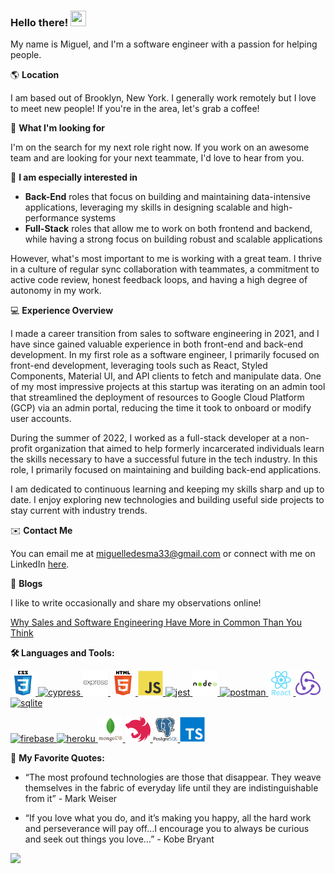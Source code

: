 <h3 align="left">Hello there! <img src="https://raw.githubusercontent.com/MartinHeinz/MartinHeinz/master/wave.gif" width="25px" height="25px"></h3>

My name is Miguel, and I'm a software engineer with a passion for helping people.

🌎 **Location**

I am based out of Brooklyn, New York. I generally work remotely but I love to meet new people! If you're in the area, let's grab a coffee!  

🏹 **What I'm looking for**

I'm on the search for my next role right now. If you work on an awesome team and are looking for your next teammate, I'd love to hear from you.

👀 **I am especially interested in**

- **Back-End** roles that focus on building and maintaining data-intensive applications, leveraging my skills in designing scalable and high-performance systems
- **Full-Stack** roles that allow me to work on both frontend and backend, while having a strong focus on building robust and scalable applications

However, what's most important to me is working with a great team. I thrive in a culture of regular sync collaboration with teammates, a commitment to active code review, honest feedback loops, and having a high degree of autonomy in my work.

💻 **Experience Overview**

I made a career transition from sales to software engineering in 2021, and I have since gained valuable experience in both front-end and back-end development. In my first role as a software engineer, I primarily focused on front-end development, leveraging tools such as React, Styled Components, Material UI, and API clients to fetch and manipulate data. One of my most impressive projects at this startup was iterating on an admin tool that streamlined the deployment of resources to Google Cloud Platform (GCP) via an admin portal, reducing the time it took to onboard or modify user accounts.

During the summer of 2022, I worked as a full-stack developer at a non-profit organization that aimed to help formerly incarcerated individuals learn the skills necessary to have a successful future in the tech industry. In this role, I primarily focused on maintaining and building back-end applications.

I am dedicated to continuous learning and keeping my skills sharp and up to date. I enjoy exploring new technologies and building useful side projects to stay current with industry trends. 

✉️ **Contact Me**

You can email me at miguelledesma33@gmail.com or connect with me on LinkedIn [here](https://www.linkedin.com/in/miguel-ledesma-720s/).

📝 **Blogs**

I like to write occasionally and share my observations online!  

[Why Sales and Software Engineering Have More in Common Than You Think](https://medium.com/@miguelledesma33/why-sales-and-software-engineering-have-more-in-common-than-you-think-6ec1ffedb985)

**🛠️ Languages and Tools:**
<p align="left"> <a href="https://www.w3schools.com/css/" target="_blank" rel="noreferrer"> <img src="https://raw.githubusercontent.com/devicons/devicon/master/icons/css3/css3-original-wordmark.svg" alt="css3" width="40" height="40"/> </a> <a href="https://www.cypress.io" target="_blank" rel="noreferrer"> <img src="https://raw.githubusercontent.com/simple-icons/simple-icons/6e46ec1fc23b60c8fd0d2f2ff46db82e16dbd75f/icons/cypress.svg" alt="cypress" width="40" height="40"/> </a> <a href="https://expressjs.com" target="_blank" rel="noreferrer"> <img src="https://raw.githubusercontent.com/devicons/devicon/master/icons/express/express-original-wordmark.svg" alt="express" width="40" height="40"/> </a> <a href="https://www.w3.org/html/" target="_blank" rel="noreferrer"> <img src="https://raw.githubusercontent.com/devicons/devicon/master/icons/html5/html5-original-wordmark.svg" alt="html5" width="40" height="40"/> </a> <a href="https://developer.mozilla.org/en-US/docs/Web/JavaScript" target="_blank" rel="noreferrer"> <img src="https://raw.githubusercontent.com/devicons/devicon/master/icons/javascript/javascript-original.svg" alt="javascript" width="40" height="40"/> </a> <a href="https://jestjs.io" target="_blank" rel="noreferrer"> <img src="https://www.vectorlogo.zone/logos/jestjsio/jestjsio-icon.svg" alt="jest" width="40" height="40"/> </a> <a href="https://nodejs.org" target="_blank" rel="noreferrer"> <img src="https://raw.githubusercontent.com/devicons/devicon/master/icons/nodejs/nodejs-original-wordmark.svg" alt="nodejs" width="40" height="40"/> </a> <a href="https://postman.com" target="_blank" rel="noreferrer"> <img src="https://www.vectorlogo.zone/logos/getpostman/getpostman-icon.svg" alt="postman" width="40" height="40"/> </a> <a href="https://reactjs.org/" target="_blank" rel="noreferrer"> <img src="https://raw.githubusercontent.com/devicons/devicon/master/icons/react/react-original-wordmark.svg" alt="react" width="40" height="40"/> </a> <a href="https://redux.js.org" target="_blank" rel="noreferrer"> <img src="https://raw.githubusercontent.com/devicons/devicon/master/icons/redux/redux-original.svg" alt="redux" width="40" height="40"/> </a> <a href="https://www.sqlite.org/" target="_blank" rel="noreferrer"> <img src="https://www.vectorlogo.zone/logos/sqlite/sqlite-icon.svg" alt="sqlite" width="40" height="40"/> </a> </p>
<p align="left"> <a href="https://firebase.google.com/" target="_blank" rel="noreferrer"> <img src="https://www.vectorlogo.zone/logos/firebase/firebase-icon.svg" alt="firebase" width="40" height="40"/> </a> <a href="https://heroku.com" target="_blank" rel="noreferrer"> <img src="https://www.vectorlogo.zone/logos/heroku/heroku-icon.svg" alt="heroku" width="40" height="40"/> </a> <a href="https://www.mongodb.com/" target="_blank" rel="noreferrer"> <img src="https://raw.githubusercontent.com/devicons/devicon/master/icons/mongodb/mongodb-original-wordmark.svg" alt="mongodb" width="40" height="40"/> </a> <a href="https://nestjs.com/" target="_blank" rel="noreferrer"> <img src="https://raw.githubusercontent.com/devicons/devicon/master/icons/nestjs/nestjs-plain.svg" alt="nestjs" width="40" height="40"/> </a> <a href="https://www.postgresql.org" target="_blank" rel="noreferrer"> <img src="https://raw.githubusercontent.com/devicons/devicon/master/icons/postgresql/postgresql-original-wordmark.svg" alt="postgresql" width="40" height="40"/> </a> <a href="https://www.typescriptlang.org/" target="_blank" rel="noreferrer"> <img src="https://raw.githubusercontent.com/devicons/devicon/master/icons/typescript/typescript-original.svg" alt="typescript" width="40" height="40"/> </a> </p>



🧠 **My Favorite Quotes:** 

- “The most profound technologies are those that disappear. They weave themselves in the fabric of everyday life until they are indistinguishable from it”  - Mark Weiser
   
- “If you love what you do, and it’s making you happy, all the hard work and perseverance will pay off…I encourage you to always be curious and seek out things you love…” - Kobe Bryant

![](https://komarev.com/ghpvc/?username=miguelaledesma&color=blue)


<!---
miguelaledesma/miguelaledesma is a ✨ special ✨ repository because its `README.md` (this file) appears on your GitHub profile.
You can click the Preview link to take a look at your changes.
--->
